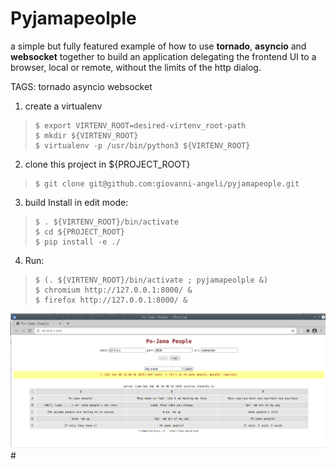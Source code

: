 # Pyjamapeolple

a simple but fully featured example of how to use **tornado**, **asyncio** and **websocket** together 
to build an application delegating the frontend UI to a browser, local or remote,
without the limits of the http dialog.

TAGS: tornado asyncio websocket 

1. create a virtualenv 
>     $ export VIRTENV_ROOT=desired-virtenv_root-path
>     $ mkdir ${VIRTENV_ROOT}
>     $ virtualenv -p /usr/bin/python3 ${VIRTENV_ROOT}

2. clone this project in ${PROJECT_ROOT}
>     $ git clone git@github.com:giovanni-angeli/pyjamapeople.git

3. build Install in edit mode:
>     $ . ${VIRTENV_ROOT}/bin/activate
>     $ cd ${PROJECT_ROOT}               
>     $ pip install -e ./

4. Run:
>     $ (. ${VIRTENV_ROOT}/bin/activate ; pyjamapeolple &)
>     $ chromium http://127.0.0.1:8000/ &
>     $ firefox http://127.0.0.1:8000/ &

![Screenshot](doc/Screenshot_2021-01-30_14-58-59.png)#

